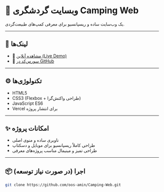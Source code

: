 # 🚀 وبسایت گردشگری Camping Web

یک وب‌سایت ساده و ریسپانسیو برای معرفی کمپ‌های طبیعت‌گردی.  

---

## 🔗 لینک‌ها

- 🔴 [مشاهده آنلاین (Live Demo)](https://camping-web-xi.vercel.app/)
- 🧠 [سورس‌کد در GitHub](https://github.com/oos-amin/Camping-Web)

---

## ⚙️ تکنولوژی‌ها

- HTML5  
- CSS3 (Flexbox + طراحی واکنش‌گرا)  
- JavaScript ES6  
- Vercel برای انتشار پروژه

---

## ✨ امکانات پروژه

- ناوبری ساده و منوی اصلی
- طراحی کاملاً ریسپانسیو برای موبایل و دسکتاپ
- طراحی تمیز و مینیمال مناسب پروژه‌های معرفی

---

## 📦  اجرا (در صورت نیاز توسعه)

```bash
git clone https://github.com/oos-amin/Camping-Web.git
